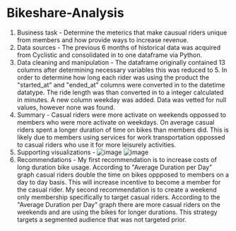 # Bikeshare-Analysis
1. Business task - Determine the meterics that make causual riders unique from members and how provide ways to increase revenue.   
2. Data sources - The previous 6 months of historical data was acquired from Cyclistic and consolidated in to one dataframe via Python. 
3. Data cleaning and manipulation - The dataframe originally contained 13 columns after determining necessary variables this was reduced to 5. In order to determine how long each rider was using the product the "started_at" and "ended_at" columns were converted in to the datetime datatype. The ride length was than converted in to a integer calculated in minutes. A new column weekday was added. Data was vetted for null values, however none was found.
4. Summary - Casual riders were more activate on weekends oppossed to members who were more activate on weekdays. On average casual riders spent a longer duration of time on bikes than members did. This is likely due to members using services for work transportation oppossed to casual riders who use it for more leisurely activities.
5. Supporting visualizations - 
![image](https://user-images.githubusercontent.com/112779850/214485314-3dff1a5b-d9d6-4609-ab0e-f727054bdd9e.png)
![image](https://user-images.githubusercontent.com/112779850/214485341-da3b73c8-ff3e-4b6d-8173-e10d78a2e9e7.png)
6. Recommendations - My first recommendation is to increase costs of long duration bike usage. According to "Average Duration per Day" graph casual riders double the time on bikes oppposed to members on a day to day basis. This will increase incentive to become a member for the casual rider.
My second recommendation is to create a weekend only membership specifically to target casual riders. According to the "Average Duration per Day" graph there are more casual riders on the weekends and are using the bikes for longer durations. This strategy targets a segmented audience that was not targeted prior.  
